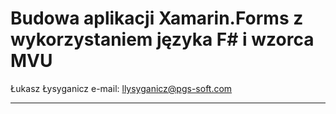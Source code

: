 # Budowa aplikacji Xamarin.Forms z wykorzystaniem języka F# i wzorca MVU

Łukasz Łysyganicz
e-mail: llysyganicz@pgs-soft.com

---